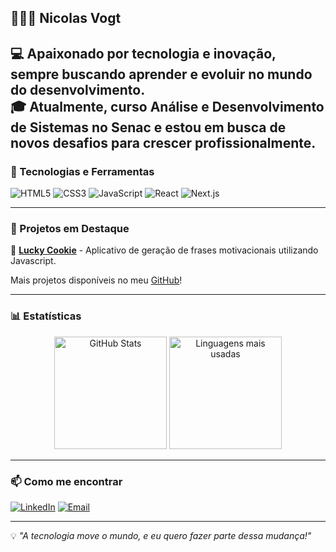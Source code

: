 ## 👨🏻‍💻 Nicolas Vogt

💻 Apaixonado por tecnologia e inovação, sempre buscando aprender e evoluir no mundo do desenvolvimento.
</br>
🎓 Atualmente, curso Análise e Desenvolvimento de Sistemas no Senac e estou em busca de novos desafios para crescer profissionalmente.
---

### 🚀 Tecnologias e Ferramentas

![HTML5](https://img.shields.io/badge/HTML5-E34F26?style=for-the-badge&logo=html5&logoColor=white)
![CSS3](https://img.shields.io/badge/CSS3-1572B6?style=for-the-badge&logo=css3&logoColor=white)
![JavaScript](https://img.shields.io/badge/JavaScript-F7DF1E?style=for-the-badge&logo=javascript&logoColor=black)
![React](https://img.shields.io/badge/React-61DAFB?style=for-the-badge&logo=react&logoColor=black)
![Next.js](https://img.shields.io/badge/Next.js-000000?style=for-the-badge&logo=nextdotjs&logoColor=white)

---

### 📌 Projetos em Destaque

🔹 [**Lucky Cookie**](https://github.com/vogtnic/luckyCookie) - Aplicativo de geração de frases motivacionais utilizando Javascript.

Mais projetos disponíveis no meu [GitHub](https://github.com/vogtnic)!

---

### 📊 Estatísticas

<div align="center">
  <img 
    src="https://github-readme-stats.vercel.app/api?username=vogtnic&show_icons=true&theme=tokyonight&include_all_commits=true&locale=pt-br" 
    alt="GitHub Stats"
    height="180em"
  />
  <img 
    src="https://github-readme-stats.vercel.app/api/top-langs/?username=vogtnic&theme=tokyonight&layout=compact&custom_title=Linguagens&langs_count=9" 
    alt="Linguagens mais usadas"
    height="180em"
  />
</div>

---

### 📫 Como me encontrar

[![LinkedIn](https://img.shields.io/badge/LinkedIn-0077B5?style=for-the-badge&logo=linkedin&logoColor=white)](https://www.linkedin.com/in/vogtnic/)
[![Email](https://img.shields.io/badge/Email-D14836?style=for-the-badge&logo=gmail&logoColor=white)](mailto:nicolas.vogt.oliveira@gmail.com)

---

💡 *"A tecnologia move o mundo, e eu quero fazer parte dessa mudança!"*
